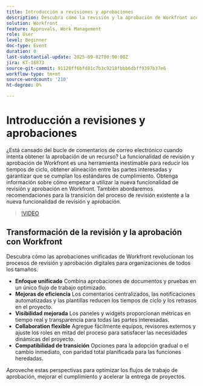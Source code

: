 ```yaml
---
title: Introducción a revisiones y aprobaciones
description: Descubra cómo la revisión y la aprobación de Workfront aceleran las aprobaciones de recursos, reducen los bucles de correo electrónico y garantizan el cumplimiento de las normas con una colaboración optimizada.
solution: Workfront
feature: Approvals, Work Management
role: User
level: Beginner
doc-type: Event
duration: 0
last-substantial-update: 2025-09-02T00:00:00Z
jira: KT-18873
source-git-commit: 91120ff6bfd81c7b3c9218fbbb6dbff9397b37e6
workflow-type: tm+mt
source-wordcount: '210'
ht-degree: 0%

---
```



# Introducción a revisiones y aprobaciones

¿Está cansado del bucle de comentarios de correo electrónico cuando intenta obtener la aprobación de un recurso? La funcionalidad de revisión y aprobación de Workfront es una herramienta inestimable para reducir los tiempos de ciclo, obtener alineación entre las partes interesadas y garantizar que se cumplan los estándares de cumplimiento. Obtenga información sobre cómo empezar a utilizar la nueva funcionalidad de revisión y aprobación en Workfront. También abordaremos recomendaciones para la transición del proceso de revisión existente a la nueva funcionalidad de revisión y aprobación.

>[!VIDEO](https://video.tv.adobe.com/v/3471563/?learn=on&enablevpops&captions=spa)

## Transformación de la revisión y la aprobación con Workfront

Descubra cómo las aprobaciones unificadas de Workfront revolucionan los procesos de revisión y aprobación digitales para organizaciones de todos los tamaños.

* **Enfoque unificado** Combina aprobaciones de documentos y pruebas en un único flujo de trabajo optimizado.
* **Mejoras de eficiencia** Los comentarios centralizados, las notificaciones automatizadas y las plantillas reducen los tiempos de ciclo y los retrasos en el proyecto.
* **Visibilidad mejorada** Los paneles y widgets proporcionan métricas en tiempo real y transparencia para todas las partes interesadas.
* **Collaboration flexible** Agregue fácilmente equipos, revisores externos y ajuste los roles en mitad del proceso para satisfacer las necesidades dinámicas del proyecto.
* **Compatibilidad de transición** Opciones para la adopción gradual o el cambio inmediato, con paridad total planificada para las funciones heredadas.

Aproveche estas perspectivas para optimizar los flujos de trabajo de aprobación, mejorar el cumplimiento y acelerar la entrega de proyectos.﻿